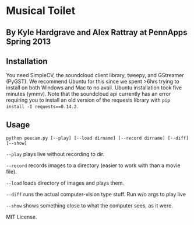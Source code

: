 Musical Toilet
==============


By Kyle Hardgrave and Alex Rattray at PennApps Spring 2013
----------------------------------------------------------


Installation
------------

You need SimpleCV, the soundcloud client library, tweepy, and GStreamer (PyGST). We recommend Ubuntu for this since we spent >6hrs trying to install on both Windows and Mac to no avail. Ubuntu installation took five minutes (ymmv). Note that the soundcloud api currently has an error requiring you to install an old version of the requests library with `pip install -I requests==0.14.2`. 


Usage
-----

`python peecam.py [--play] [--load dirname] [--record dirname] [--diff] [--show]`

`--play` plays live without recording to dir. 

`--record` records images to a directory (easier to work with than a movie file). 

`--load` loads directory of images and plays them. 

`--diff` runs the actual computer-vision type stuff. Run w/o args to play live

`--show` shows something close to what the computer sees, as it were. 



MIT License. 